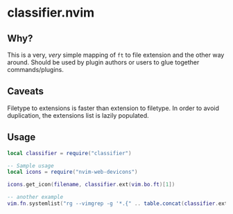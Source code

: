 # classifier.nvim

## Why?

This is a very, *very* simple mapping of `ft` to file extension and the other way around.
Should be used by plugin authors or users to glue together commands/plugins.

## Caveats

Filetype to extensions is faster than extension to filetype. In order to avoid duplication, the extensions list is lazily populated.

## Usage

```lua
local classifier = require("classifier")

-- Sample usage
local icons = require("nvim-web-devicons")

icons.get_icon(filename, classifier.ext(vim.bo.ft)[1])

-- another example
vim.fn.systemlist("rg --vimgrep -g '*.{" .. table.concat(classifier.ext(ft), ",") .. "}' -- " .. some_search)
```

